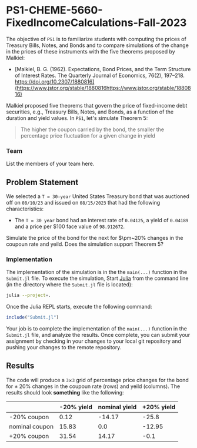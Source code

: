 # PS1-CHEME-5660-FixedIncomeCalculations-Fall-2023
The objective of `PS1` is to familiarize students with computing the prices of Treasury Bills, Notes, and Bonds and to compare simulations of the change in the prices of these instruments with the five theorems proposed by Malkiel:

* [Malkiel, B. G. (1962). Expectations, Bond Prices, and the Term Structure of Interest Rates. The Quarterly Journal of Economics, 76(2), 197–218. https://doi.org/10.2307/1880816](https://www.jstor.org/stable/1880816https://www.jstor.org/stable/1880816)

Malkiel proposed five theorems that govern the price of fixed-income debt securities, e.g., Treasury Bills, Notes, and Bonds, as a function of the duration and yield values. In `PS1`, let's simulate Theorem 5:
> The higher the coupon carried by the bond, the smaller the percentage price fluctuation for a given change in yield

### Team
List the members of your team here.

## Problem Statement
We selected a `T = 30-year` United States Treasury bond that was auctioned off on `08/10/23` and issued on `08/15/2023` that had the following characteristics:
* The `T = 30 year` bond had an interest rate of `0.04125`, a yield of `0.04189` and a price per $100 face value of `98.912672`.

Simulate the price of the bond for the next for $\pm~20\% changes in the coupoun rate and yeild. Does the simulation support Theorem 5?

### Implementation
The implementation of the simulation is in the the `main(...)` function in the `Submit.jl` file. To execute the simulation, Start [Julia]() from the command line (in the directory where the `Submit.jl` file is located):

```zsh
julia --project=.
```

Once the Julia REPL starts, execute the following command:

```julia
include("Submit.jl")
```

Your job is to complete the implementation of the `main(...)` function in the `Submit.jl` file, and analyze the results. Once complete, you can submit your assignment by checking in your changes to your local git repository and pushing your changes to the remote repository.

## Results
The code will produce a `3`$\times$`3` grid of percentage price changes for the bond for $\pm~20\%$ changes in the coupoun rate (rows) and yeild (columns). The results should look __something__ like the following:

|                | -20% yield | nominal yield | +20% yield |
|----------------|------------|---------------|------------|
|    -20% coupon |       0.12 |        -14.17 |      -25.8 |
| nominal coupon |      15.83 |           0.0 |     -12.95 |
|    +20% coupon |      31.54 |         14.17 |       -0.1 |